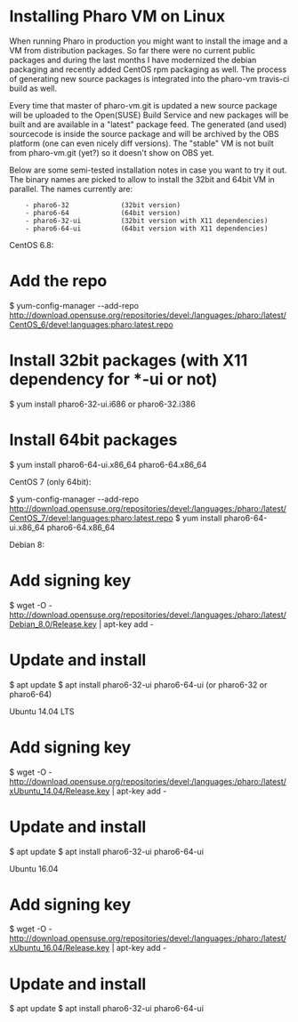 # Installing Pharo VM on Linux

When running Pharo in production you might want to install the image and a VM from distribution packages. So far there were no current public packages and during the last months I have modernized the debian packaging and recently added CentOS rpm packaging as well. The process of generating new source packages is integrated into the pharo-vm travis-ci build as well.

Every time that master of pharo-vm.git is updated a new source package will be uploaded to the Open(SUSE) Build Service and new packages will be built and are available in a "latest" package feed. The generated (and used) sourcecode is inside the source package and will be archived by the OBS platform (one can even nicely diff versions). The "stable" VM is not built from pharo-vm.git (yet?) so it doesn't show on OBS yet.

Below are some semi-tested installation notes in case you want to try it out. The binary names are picked to allow to install the 32bit and 64bit VM in parallel. The names currently are:

        - pharo6-32             (32bit version)
        - pharo6-64             (64bit version)
        - pharo6-32-ui          (32bit version with X11 dependencies)
        - pharo6-64-ui          (64bit version with X11 dependencies)


CentOS 6.8:

# Add the repo
$ yum-config-manager --add-repo http://download.opensuse.org/repositories/devel:/languages:/pharo:/latest/CentOS_6/devel:languages:pharo:latest.repo

# Install 32bit packages (with X11 dependency for *-ui or not)

$ yum install pharo6-32-ui.i686 or pharo6-32.i386

# Install 64bit packages

$ yum install pharo6-64-ui.x86_64 pharo6-64.x86_64



CentOS 7 (only 64bit):


$ yum-config-manager --add-repo http://download.opensuse.org/repositories/devel:/languages:/pharo:/latest/CentOS_7/devel:languages:pharo:latest.repo
$ yum install pharo6-64-ui.x86_64 pharo6-64.x86_64


Debian 8:

# Add signing key
$ wget -O - http://download.opensuse.org/repositories/devel:/languages:/pharo:/latest/Debian_8.0/Release.key | apt-key add -

# Update and install
$ apt update
$ apt install pharo6-32-ui pharo6-64-ui    (or pharo6-32 or pharo6-64)

Ubuntu 14.04 LTS

# Add signing key
$ wget -O - http://download.opensuse.org/repositories/devel:/languages:/pharo:/latest/xUbuntu_14.04/Release.key | apt-key add -

# Update and install
$ apt update
$ apt install pharo6-32-ui pharo6-64-ui

Ubuntu 16.04

# Add signing key
$ wget -O - http://download.opensuse.org/repositories/devel:/languages:/pharo:/latest/xUbuntu_16.04/Release.key | apt-key add -

# Update and install
$ apt update
$ apt install pharo6-32-ui pharo6-64-ui

